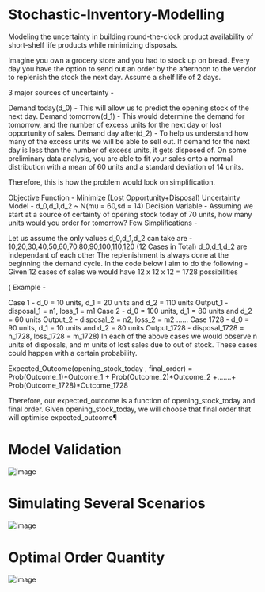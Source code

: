 # Stochastic-Inventory-Modelling
Modeling the uncertainty in building round-the-clock product availability of short-shelf life products while minimizing disposals.

Imagine you own a grocery store and you had to stock up on bread. Every day you have the option to send out an order by the afternoon to the vendor to replenish the stock the next day. Assume a shelf life of 2 days.

3 major sources of uncertainty -

Demand today(d_0) - This will allow us to predict the opening stock of the next day.
Demand tomorrow(d_1) - This would determine the demand for tomorrow, and the number of excess units for the next day or lost opportunity of sales.
Demand day after(d_2) - To help us understand how many of the excess units we will be able to sell out. If demand for the next day is less than the number of excess units, it gets disposed of.
On some preliminary data analysis, you are able to fit your sales onto a normal distribution with a mean of 60 units and a standard deviation of 14 units.

Therefore, this is how the problem would look on simplification.

Objective Function - Minimize (Lost Opportunity+Disposal)
Uncertainty Model - d_0,d_1,d_2 ~ N(mu = 60,sd = 14)
Decision Variable - Assuming we start at a source of certainty of opening stock today of 70 units, how many units would you order for tomorrow?
Few Simplifications -

Let us assume the only values d_0,d_1,d_2 can take are - 10,20,30,40,50,60,70,80,90,100,110,120 (12 Cases in Total)
d_0,d_1,d_2 are independant of each other
The replenishment is always done at the beginning the demand cycle.
In the code below I aim to do the following - Given 12 cases of sales we would have 12 x 12 x 12 = 1728 possibilities

( Example -

Case 1 - d_0 = 10 units, d_1 = 20 units and d_2 = 110 units Output_1 - disposal_1 = n1, loss_1 = m1
Case 2 - d_0 = 100 units, d_1 = 80 units and d_2 = 60 units Output_2 - disposal_2 = n2, loss_2 = m2
......
Case 1728 - d_0 = 90 units, d_1 = 10 units and d_2 = 80 units Output_1728 - disposal_1728 = n_1728, loss_1728 = m_1728)
In each of the above cases we would observe n units of disposals, and m units of lost sales due to out of stock. These cases could happen with a certain probability.

Expected_Outcome(opening_stock_today , final_order)
= Prob(Outcome_1)*Outcome_1 + Prob(Outcome_2)*Outcome_2 +.......+ Prob(Outcome_1728)*Outcome_1728

Therefore, our expected_outcome is a function of opening_stock_today and final order. Given opening_stock_today, we will choose that final order that will optimise expected_outcome¶

# Model Validation 
![image](https://github.com/adelsakkir/Stochastic-Inventory-Modelling/assets/63802234/e12ed854-c789-4493-8edf-3f0a87a6e50b)

# Simulating Several Scenarios
![image](https://github.com/adelsakkir/Stochastic-Inventory-Modelling/assets/63802234/cfc1a76f-1ba0-4b07-8d03-f6a3401c6e9c)

# Optimal Order Quantity
![image](https://github.com/adelsakkir/Stochastic-Inventory-Modelling/assets/63802234/3bb6af79-fe2b-4a5e-bf15-b97c2cb1a1e4)


